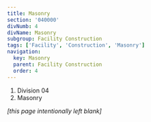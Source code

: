 ```yaml
---
title: Masonry
section: '040000'
divNumb: 4
divName: Masonry
subgroup: Facility Construction
tags: ['Facility', 'Construction', 'Masonry']
navigation:
  key: Masonry
  parent: Facility Construction
  order: 4
---
```


   1. Division 04
   1. Masonry

*[this page intentionally left blank]*
